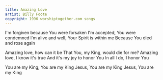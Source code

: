 ```yaml
---
title: Amazing Love
artist: Billy Foote
copyright: 1996 worshiptogether.com songs
---
```


I'm forgiven because You were forsaken
I'm accepted, You were condemned
I'm alive and well, Your Spirit is within me
Because You died and rose again

Amazing love, how can it be
That You, my King, would die for me?
Amazing love, I know it's true
And it's my joy to honor You
In all I do, I honor You

You are my King, You are my King
Jesus, You are my King
Jesus, You are my King





















